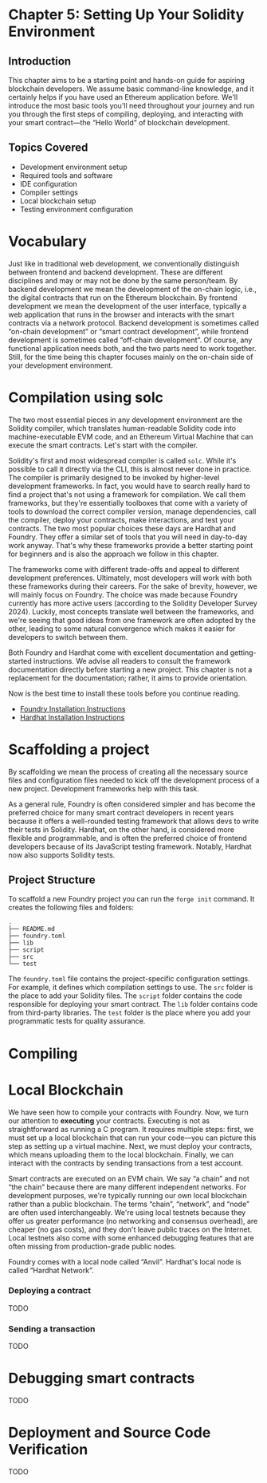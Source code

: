 # Chapter 5: Setting Up Your Solidity Environment

## Introduction

This chapter aims to be a starting point and hands-on guide for aspiring blockchain developers. We assume basic command-line knowledge, and it certainly helps if you have used an Ethereum application before. We'll introduce the most basic tools you'll need throughout your journey and run you through the first steps of compiling, deploying, and interacting with your smart contract—the “Hello World” of blockchain development.

## Topics Covered

* Development environment setup
* Required tools and software
* IDE configuration
* Compiler settings
* Local blockchain setup
* Testing environment configuration

# Vocabulary

Just like in traditional web development, we conventionally distinguish between frontend and backend development. These are different disciplines and may or may not be done by the same person/team. By backend development we mean the development of the on-chain logic, i.e., the digital contracts that run on the Ethereum blockchain. By frontend development we mean the development of the user interface, typically a web application that runs in the browser and interacts with the smart contracts via a network protocol. Backend development is sometimes called “on-chain development” or “smart contract development”, while frontend development is sometimes called “off-chain development”. Of course, any functional application needs both, and the two parts need to work together. Still, for the time being this chapter focuses mainly on the on-chain side of your development environment.

# Compilation using solc

The two most essential pieces in any development environment are the Solidity compiler, which translates human-readable Solidity code into machine-executable EVM code, and an Ethereum Virtual Machine that can execute the smart contracts. Let's start with the compiler.

Solidity's first and most widespread compiler is called `solc`. While it's possible to call it directly via the CLI, this is almost never done in practice. The compiler is primarily designed to be invoked by higher-level development frameworks. In fact, you would have to search really hard to find a project that's not using a framework for compilation. We call them frameworks, but they're essentially toolboxes that come with a variety of tools to download the correct compiler version, manage dependencies, call the compiler, deploy your contracts, make interactions, and test your contracts. The two most popular choices these days are Hardhat and Foundry. They offer a similar set of tools that you will need in day-to-day work anyway. That's why these frameworks provide a better starting point for beginners and is also the approach we follow in this chapter.

The frameworks come with different trade-offs and appeal to different development preferences. Ultimately, most developers will work with both these frameworks during their careers. For the sake of brevity, however, we will mainly focus on Foundry. The choice was made because Foundry currently has more active users (according to the Solidity Developer Survey 2024). Luckily, most concepts translate well between the frameworks, and we're seeing that good ideas from one framework are often adopted by the other, leading to some natural convergence which makes it easier for developers to switch between them.

Both Foundry and Hardhat come with excellent documentation and getting-started instructions. We advise all readers to consult the framework documentation directly before starting a new project. This chapter is not a replacement for the documentation; rather, it aims to provide orientation.

Now is the best time to install these tools before you continue reading.

* [Foundry Installation Instructions](https://book.getfoundry.sh/getting-started/installation)
* [Hardhat Installation Instructions](https://hardhat.org/hardhat-runner/docs/getting-started#installation)

# Scaffolding a project

By scaffolding we mean the process of creating all the necessary source files and configuration files needed to kick off the development process of a new project. Development frameworks help with this task.

As a general rule, Foundry is often considered simpler and has become the preferred choice for many smart contract developers in recent years because it offers a well-rounded testing framework that allows devs to write their tests in Solidity. Hardhat, on the other hand, is considered more flexible and programmable, and is often the preferred choice of frontend developers because of its JavaScript testing framework. Notably, Hardhat now also supports Solidity tests.

## Project Structure

To scaffold a new Foundry project you can run the `forge init` command. It creates the following files and folders:

```
.
├── README.md
├── foundry.toml
├── lib
├── script
├── src
└── test
```

The `foundry.toml` file contains the project-specific configuration settings. For example, it defines which compilation settings to use.
The `src` folder is the place to add your Solidity files.
The `script` folder contains the code responsible for deploying your smart contract.
The `lib` folder contains code from third-party libraries.
The `test` folder is the place where you add your programmatic tests for quality assurance.

# Compiling

# Local Blockchain

We have seen how to compile your contracts with Foundry. Now, we turn our attention to **executing** your contracts. Executing is not as straightforward as running a C program. It requires multiple steps: first, we must set up a local blockchain that can run your code—you can picture this step as setting up a virtual machine. Next, we must deploy your contracts, which means uploading them to the local blockchain. Finally, we can interact with the contracts by sending transactions from a test account.

Smart contracts are executed on an EVM chain. We say “a chain” and not “the chain” because there are many different independent networks. For development purposes, we're typically running our own local blockchain rather than a public blockchain. The terms “chain”, “network”, and “node” are often used interchangeably. We're using local testnets because they offer us greater performance (no networking and consensus overhead), are cheaper (no gas costs), and they don't leave public traces on the Internet. Local testnets also come with some enhanced debugging features that are often missing from production-grade public nodes.

Foundry comes with a local node called “Anvil”. Hardhat's local node is called “Hardhat Network”.

### Deploying a contract

TODO

### Sending a transaction

TODO

# Debugging smart contracts

TODO

# Deployment and Source Code Verification

TODO
